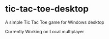 tic-tac-toe-desktop
===================

A simple Tic Tac Toe game for Windows desktop

Currently Working on Local multiplayer
